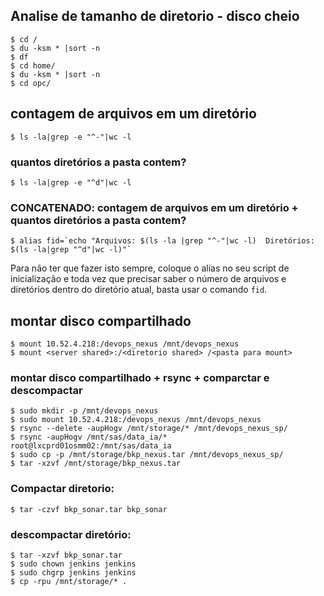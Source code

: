 ## Analise de tamanho de diretorio - disco cheio 
```
$ cd /   
$ du -ksm * |sort -n   
$ df   
$ cd home/   
$ du -ksm * |sort -n   
$ cd opc/ 
```

## contagem de arquivos em um diretório
```
$ ls -la|grep -e "^-"|wc -l
```

### quantos diretórios a pasta contem?
```
$ ls -la|grep -e "^d"|wc -l
```

### CONCATENADO: contagem de arquivos em um diretório + quantos diretórios a pasta contem?
```
$ alias fid=`echo "Arquivos: $(ls -la |grep "^-"|wc -l)  Diretórios: $(ls -la|grep "^d"|wc -l)"` 
```
Para não ter que fazer isto sempre, coloque o alias no seu script de inicialização e toda vez que precisar saber o número de arquivos e diretórios dentro do diretório atual, basta usar o comando `fid`.


## montar disco compartilhado  
```
$ mount 10.52.4.218:/devops_nexus /mnt/devops_nexus
$ mount <server shared>:/<diretorio shared> /<pasta para mount>
```

### montar disco compartilhado + rsync + comparctar e descompactar
```
$ sudo mkdir -p /mnt/devops_nexus 
$ sudo mount 10.52.4.218:/devops_nexus /mnt/devops_nexus 
$ rsync --delete -aupHogv /mnt/storage/* /mnt/devops_nexus_sp/ 
$ rsync -aupHogv /mnt/sas/data_ia/* root@lxcprd01osmm02:/mnt/sas/data_ia 
$ sudo cp -p /mnt/storage/bkp_nexus.tar /mnt/devops_nexus_sp/ 
$ tar -xzvf /mnt/storage/bkp_nexus.tar 
```

### Compactar diretorio: 
```
$ tar -czvf bkp_sonar.tar bkp_sonar
```

### descompactar diretório: 
```
$ tar -xzvf bkp_sonar.tar
$ sudo chown jenkins jenkins
$ sudo chgrp jenkins jenkins
$ cp -rpu /mnt/storage/* .
```
